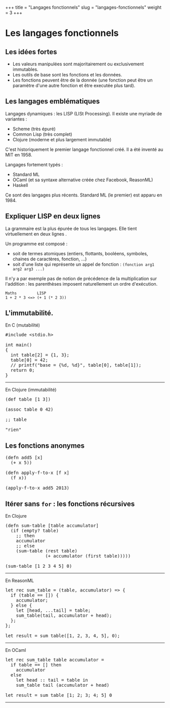 +++
title = "Langages fonctionnels"
slug = "langages-fonctionnels"
weight = 3
+++

# Les langages fonctionnels

## Les idées fortes

- Les valeurs manipulées sont majoritairement ou exclusivement immutables.
- Les outils de base sont les fonctions et les données.
- Les fonctions peuvent être de la donnée (une fonction peut être un paramètre d'une autre fonction et être executée plus tard).

## Les langages emblématiques

Langages dynamiques : les LISP (LISt Processing). Il existe une myriade de variantes :

- Scheme (très épuré)
- Common Lisp (très complet)
- Clojure (moderne et plus largement immutable)

C'est historiquement le premier langage fonctionnel créé. Il a été inventé au MIT en 1958.

Langages fortement typés :

- Standard ML
- OCaml (et sa syntaxe alternative créée chez Facebook, ReasonML)
- Haskell

Ce sont des langages plus récents. Standard ML (le premier) est apparu en 1984.


## Expliquer LISP en deux lignes

La grammaire est la plus épurée de tous les langages. Elle tient virtuellement en deux lignes .

Un programme est composé :

- soit de termes atomiques (entiers, flottants, booléens, symboles, chaines de caractères, fonction, ...)
- soit d'une liste qui représente un appel de fonction : `(fonction arg1 arg2 arg3 ...)`

Il n'y a par exemple pas de notion de précédence de la multiplication sur l'addition : les parenthèses imposent naturellement un ordre d'exécution.

```
Maths         LISP
1 + 2 * 3 <=> (+ 1 (* 2 3))
```

## L'immutabilité.


En C (mutabilité)

<pre class="language-klipse-cpp">
#include &lt;stdio.h&gt;

int main()
{
  int table[2] = {1, 3};
  table[0] = 42;
  // printf("base = {%d, %d}", table[0], table[1]);
  return 0;
}
</pre>

---

En Clojure (immutabilité)

<pre class="language-klipse-clojure">
(def table [1 3])

(assoc table 0 42)

;; table

"rien"
</pre>


## Les fonctions anonymes


<pre class="language-klipse-clojure">
(defn add5 [x]
  (+ x 5))

(defn apply-f-to-x [f x]
  (f x))
  
(apply-f-to-x add5 2013) 
</pre>


## Itérer sans `for` : les fonctions récursives

En Clojure

<pre class="language-klipse-clojure">
(defn sum-table [table accumulator]
  (if (empty? table)
    ;; then
    accumulator
    ;; else
    (sum-table (rest table)
               (+ accumulator (first table)))))

(sum-table [1 2 3 4 5] 0)
</pre>

---

En ReasonML

<pre class="language-klipse-reason3">
let rec sum_table = (table, accumulator) => {
  if (table == []) {
    accumulator;
  } else {
    let [head, ...tail] = table;
    sum_table(tail, accumulator + head);
  };
};

let result = sum_table([1, 2, 3, 4, 5], 0);
</pre>

---

En OCaml

<pre class="language-klipse-ocaml">
let rec sum_table table accumulator =
  if table == [] then
    accumulator
  else
    let head :: tail = table in
    sum_table tail (accumulator + head)

let result = sum_table [1; 2; 3; 4; 5] 0
</pre>

---
